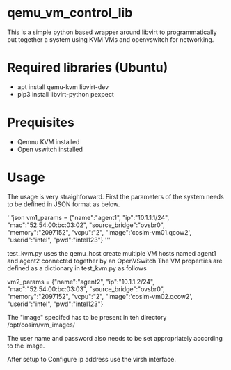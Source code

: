 # qemu_vm_control_lib
This is a simple python based wrapper around libvirt to programmatically put together a system using KVM VMs and openvswitch for networking.

# Required libraries  (Ubuntu)
- apt install qemu-kvm libvirt-dev 
- pip3 install libvirt-python pexpect


# Prequisites
- Qemnu KVM installed
- Open vswitch installed 

# Usage
The usage is very straighforward. First the parameters of the system needs to be defined in JSON format as below. 

'''json
vm1_params = {"name":"agent1", "ip":"10.1.1.1/24", "mac":"52:54:00:bc:03:02", "source_bridge":"ovsbr0", "memory":"2097152", "vcpu":"2", "image":'cosim-vm01.qcow2', "userid":"intel", "pwd":"intel123"}
'''

test_kvm.py uses the qemu_host create multiple VM hosts named agent1 and agent2 connected together by an OpenVSwitch
The VM properties are defined as a dictionary in test_kvm.py as follows


vm2_params = {"name":"agent2", "ip":"10.1.1.2/24", "mac":"52:54:00:bc:03:03", "source_bridge":"ovsbr0", "memory":"2097152", "vcpu":"2", "image":'cosim-vm02.qcow2', "userid":"intel", "pwd":"intel123"}

The "image" specifed has to be present in teh directory 
/opt/cosim/vm_images/

The user name and password also needs to be set appropriately according to the image.

After setup to Configure ip address use the virsh interface. 


